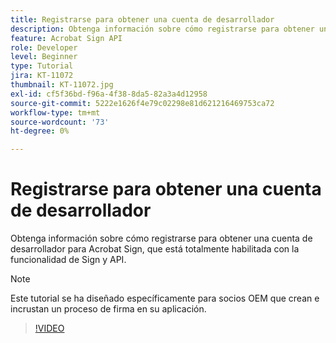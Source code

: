 ```yaml
---
title: Registrarse para obtener una cuenta de desarrollador
description: Obtenga información sobre cómo registrarse para obtener una cuenta de desarrollador para Acrobat Sign, que está totalmente habilitada con la funcionalidad de Sign y API
feature: Acrobat Sign API
role: Developer
level: Beginner
type: Tutorial
jira: KT-11072
thumbnail: KT-11072.jpg
exl-id: cf5f36bd-f96a-4f38-8da5-82a3a4d12958
source-git-commit: 5222e1626f4e79c02298e81d621216469753ca72
workflow-type: tm+mt
source-wordcount: '73'
ht-degree: 0%

---
```


# Registrarse para obtener una cuenta de desarrollador

Obtenga información sobre cómo registrarse para obtener una cuenta de desarrollador para Acrobat Sign, que está totalmente habilitada con la funcionalidad de Sign y API.

>[!NOTE]
>
>Este tutorial se ha diseñado específicamente para socios OEM que crean e incrustan un proceso de firma en su aplicación.

>[!VIDEO](https://video.tv.adobe.com/v/347347?hidetitle=true)
